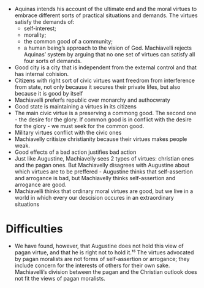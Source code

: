 - Aquinas intends his account of the ultimate end and the moral virtues to embrace different sorts of practical situations and demands. The virtues satisfy the demands of:
    - self-interest;
    - morality; 
    - the common good of a community; 
    - a human being’s approach to the vision of God. 
Machiavelli rejects Aquinas’ system by arguing that no one set of virtues can satisfy all four sorts of demands.
- Good city is a city that is independent from the external control and that has internal cohision.
- Citizens with right sort of civic virtues want freedrom from interference from state, not only because it secures their private lifes, but also because it is good by itself
- Machiavelli preferfs republic over monarchy and authocwraty
- Good state is maintaining a virtues in its citizens
- The main civic virtue is a preserving a commong good. The second one - the desire for the glory. If common good is in conflict with the desire for the glory - we must seek for the common good.
- Military virtues conflict with the civic ones
- Machiavelly critisize christianity because their virtues makes people weak.
- Good effects of a bad action justifies bad action
- Just like Augustine, Machiavelly sees 2 types of virtues: christian ones and the pagan ones. But Machiavelly disagrees with Augustine about which virtues are to be preffered - Augustine thinks that self-assertion and arrogance is bad, but Machiavelly thinks self-assertion and arrogance are good.
- Machiavelli thinks that ordinary moral virtues are good, but we live in a world in which every our descision occures in an extraordinary situations

# Difficulties
- We have found, however, that Augustine does not hold this view of pagan virtue, and that he is right not to hold it.¹⁵ The virtues advocated by pagan moralists are not forms of self-assertion or arrogance; they include concern for the interests of others for their own sake. Machiavelli’s division between the pagan and the Christian outlook does not fit the views of pagan moralists.
